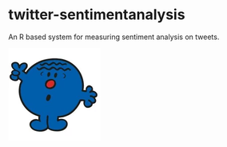 # twitter-sentimentanalysis

An R based system for measuring sentiment analysis on tweets.

![mrworry](images/mr_worry.png)
